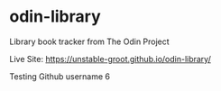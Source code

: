 # odin-library
Library book tracker from The Odin Project

Live Site: https://unstable-groot.github.io/odin-library/

Testing Github username 6

